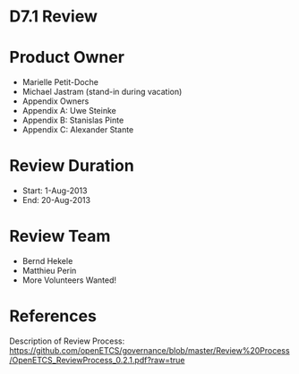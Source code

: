 D7.1 Review
====

Product Owner
===
* Marielle Petit-Doche
* Michael Jastram (stand-in during vacation)
* Appendix Owners
 * Appendix A: Uwe Steinke
 * Appendix B: Stanislas Pinte
 * Appendix C: Alexander Stante

Review Duration
===
* Start: 1-Aug-2013
* End: 20-Aug-2013

Review Team
===
* Bernd Hekele
* Matthieu Perin
* More Volunteers Wanted!

References
==

Description of Review Process: https://github.com/openETCS/governance/blob/master/Review%20Process/OpenETCS_ReviewProcess_0.2.1.pdf?raw=true
